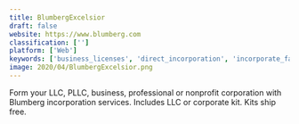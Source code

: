 ```yaml
---
title: BlumbergExcelsior
draft: false 
website: https://www.blumberg.com
classification: ['']
platform: ['Web']
keywords: ['business_licenses', 'direct_incorporation', 'incorporate_fast', 'my_corporation', 'registered_agent_solutions', 'rocket_lawyer', 'swyft_filings', 'the_company_corporation', 'urs_agents']
image: 2020/04/BlumbergExcelsior.png
---
```

Form your LLC, PLLC, business, professional or nonprofit corporation with Blumberg incorporation services. Includes LLC or corporate kit. Kits ship free.
